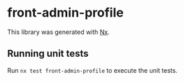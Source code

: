 # front-admin-profile

This library was generated with [Nx](https://nx.dev).

## Running unit tests

Run `nx test front-admin-profile` to execute the unit tests.

